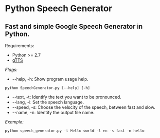 # Python Speech Generator

## Fast and simple Google Speech Generator in Python.

Requirements:

* Python >= 2.7
* [gTTS](https://pypi.python.org/pypi/gTTS)

*Flags:*

* --help, -h: Show program usage help.
```
python SpeechGenerator.py [--help] [-h] 
```

* --text, -t: Identify the text you want to be pronounced.
* --lang, -l: Set the speech language.
* --speed, -s: Choose the velocity of the speech, between fast and slow.
* --name, -n: Identify the output file name.

*Example:*
```
python speech_generator.py -t Hello world -l en -s fast -n hello
```

